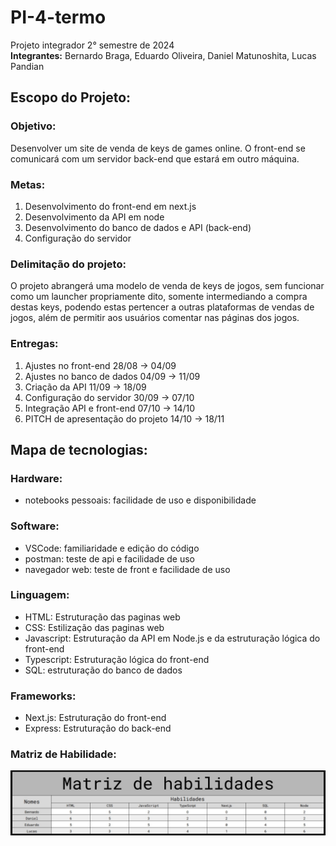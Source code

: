 # PI-4-termo
Projeto integrador 2° semestre de 2024  \
**Integrantes:** Bernardo Braga, Eduardo Oliveira, Daniel Matunoshita, Lucas Pandian

## Escopo do Projeto:
  ### Objetivo: 
  Desenvolver um site de venda de keys de games online. O front-end se comunicará com um servidor back-end que estará em outro máquina.
  ### Metas:
  1. Desenvolvimento do front-end em next.js
  2. Desenvolvimento da API em node
  3. Desenvolvimento do banco de dados e API (back-end)
  4. Configuração do servidor
  ### Delimitação do projeto: 
  O projeto abrangerá uma modelo de venda de keys de jogos, sem funcionar como um launcher propriamente dito, somente intermediando a compra destas keys, podendo estas pertencer a outras plataformas de vendas de jogos, além de permitir aos usuários comentar nas páginas dos jogos.
  ### Entregas:
  1. Ajustes no front-end 28/08 -> 04/09
  2. Ajustes no banco de dados 04/09 -> 11/09
  3. Criação da API 11/09 -> 18/09
  4. Configuração do servidor 30/09 -> 07/10
  5. Integração API e front-end 07/10 -> 14/10
  6. PITCH de apresentação do projeto 14/10 -> 18/11

## Mapa de tecnologias:
  ### Hardware:
  - notebooks pessoais: facilidade de uso e disponibilidade
  ### Software:
  - VSCode: familiaridade e edição do código
  - postman: teste de api e facilidade de uso
  - navegador web: teste de front e facilidade de uso
  ### Linguagem:
  - HTML: Estruturação das paginas web
  - CSS: Estilização das paginas web
  - Javascript: Estruturação da API em Node.js e da estruturação lógica do front-end
  - Typescript: Estruturação lógica do front-end
  - SQL: estruturação do banco de dados
  ### Frameworks:
  - Next.js: Estruturação do front-end
  - Express: Estruturação do back-end

  ### Matriz de Habilidade:
  <img src='assets/Matriz-habilidades.jpeg' alt='Matriz de habilidades'/>
